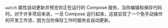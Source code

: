 `watch` 属性自动更新并预览你正在运行的 Compose 服务，当你编辑和保存代码时。对于许多项目来说，一旦 Compose 运行起来，这就实现了一个免手动操作的开发工作流，因为当你保存工作时服务会自动更新。